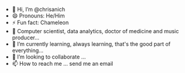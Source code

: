 - 👋 Hi, I’m @chrisanich
- 😄 Pronouns: He/Him
- ⚡ Fun fact: Chameleon
- 👀 Computer scientist, data analytics, doctor of medicine and music producer...
- 🌱 I’m currently learning, always learning, that's the good part of everything...
- 💞️ I’m looking to collaborate ...
- 📫 How to reach me ... send me an email

<!---
chrisanich/chrisanich is a ✨ special ✨ repository because its `README.md` (this file) appears on your GitHub profile.
You can click the Preview link to take a look at your changes.
--->
